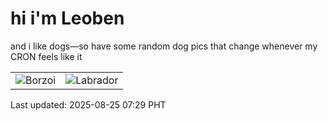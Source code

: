 # hi i'm Leoben

and i like dogs—so have some random dog pics that change whenever my CRON feels like it

|  |  |
|--------|----------|
| ![Borzoi](https://random-dog-vercel.vercel.app/api/random-borzoi?v=1756078149) | ![Labrador](https://random-dog-vercel.vercel.app/api/random-labrador?v=1756078149) |

Last updated: 2025-08-25 07:29 PHT
